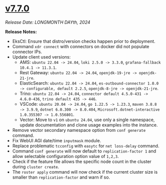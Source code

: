 # [v7.7.0](https://github.com/aerospike/aerolab/releases/tag/7.7.0)

_Release Date: LONGMONTH DAYth, 2024_

**Release Notes:**
* EksCtl: Ensure that distro/version checks happen prior to deployment.
* Command `xdr connect` with connectors on docker did not populate connector IPs.
* Update client used versions:
    * AMS: `ubuntu 22.04 -> 24.04`, `loki 2.5.0 -> 3.3.0`, `grafana-fallback 10.4.1 -> 11.3.1`.
    * Rest Gateway: `ubuntu 22.04 -> 24.04`, `openjdk-19-jre -> openjdk-21-jre`.
    * ElasticSearch: `ubuntu 22.04 -> 24.04`, `es-outbound-connector 1.0.0 -> configurable, default 2.2.5`, `openjdk-8-jre -> openjdk-21-jre`.
    * Trino: `ubuntu 22.04 -> 24.04`, `connector default 4.5.0-431 -> 4.6.0-436`, `trino default 435 -> 446`.
    * VSCode: `ubuntu 20.04 -> 24.04`, `go 1.22.5 -> 1.23.3`, `maven 3.8.8 -> 3.9.9`, `dotnet 6.0.300 -> 8.0.404`, `Microsoft.dotnet-interactive 1.0.355307 -> 1.0.556801`.
    * Vector: Move to `v1` on `ubuntu 24.04`, use only a single namespace, update documentation and clone usage examples into the instance.
* Remove vector secondary namespace option from `conf generate` command.
* Fix WebUI AGI date/time `inputmask` module.
* Replace problematic `tcconfig` with `easytc` for `net loss-delay` command.
* Command `conf generate` will now default to `replication-factor 1` and allow selectable configuration option value of `1,2,3`.
* Check if the feature file allows the specific node count in the cluster during `cluster create`.
* The `roster apply` command will now check if the current cluster size is smaller than `replication-factor` and warn if so.
